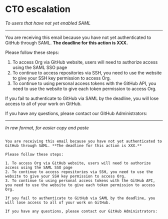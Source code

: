 # CTO escalation

_To users that have not yet enabled SAML_

---

You are receiving this email because you have not yet authenticated to GitHub through SAML. **The deadline for this action is XXX.** 

Please follow these steps:

1. To access Org via GitHub website, users will need to authorize access using the SAML SSO page
2. To continue to access repositories via SSH, you need to use the website to give your SSH key permission to access Org. 
3. To continue to using personal access tokens with the GitHub API, you need to use the website to give each token permission to access Org.

If you fail to authenticate to GitHub via SAML by the deadline, you will lose access to all of your work on GitHub.

If you have any questions, please contact our GitHub Administrators:

----

_In raw format, for easier copy and paste_

```

You are receiving this email because you have not yet authenticated to GitHub through SAML. **The deadline for this action is XXX.** 

Please follow these steps:

1. To access Org via GitHub website, users will need to authorize access using the SAML SSO page
2. To continue to access repositories via SSH, you need to use the website to give your SSH key permission to access Org. 
3. To continue to using personal access tokens with the GitHub API, you need to use the website to give each token permission to access Org.

If you fail to authenticate to GitHub via SAML by the deadline, you will lose access to all of your work on GitHub.

If you have any questions, please contact our GitHub Administrators:
```